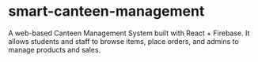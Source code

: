 # smart-canteen-management
A web-based Canteen Management System built with React + Firebase. It allows students and staff to browse items, place orders, and admins to manage products and sales.

